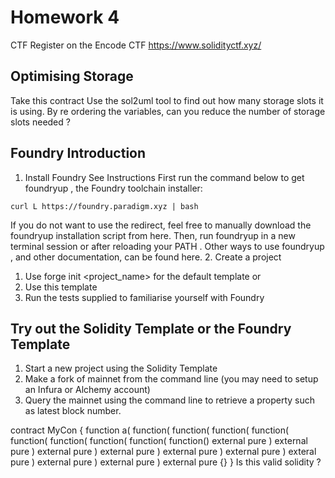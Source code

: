 # Homework 4
CTF
Register on the Encode CTF   https://www.solidityctf.xyz/ 

## Optimising Storage
Take this contract
Use the sol2uml tool to find out how many storage slots it is using.
By re ordering the variables, can you reduce the number of storage slots needed ?

## Foundry Introduction
1. Install Foundry
See Instructions
First run the command below to get foundryup , the Foundry toolchain installer:
```
curl  L https://foundry.paradigm.xyz | bash
```
If you do not want to use the redirect, feel free to manually download the foundryup installation script from here.
Then, run foundryup in a new terminal session or after reloading your PATH . Other ways to use foundryup , and other documentation, can be found here.
2. Create a project
  1. Use forge init <project_name> for the default template or
  2. Use this template
3. Run the tests supplied to familiarise yourself with Foundry
## Try out the Solidity Template or the Foundry Template
1. Start a new project using the Solidity Template
2. Make a fork of mainnet from the command line (you may need to setup an Infura or
Alchemy account)
3. Query the mainnet using the command line to retrieve a property such as latest block number.


contract MyCon {
  function a(
    function(
      function(
        function(
          function(
            function(
              function(
                function(
                  function(
                    function() external pure
                  ) external pure
                ) external pure
              ) external pure
            ) external pure
          ) external pure
        ) exteral pure
      ) external pure
    ) external pure
  ) external pure {}
}
 Is this valid solidity ?
 